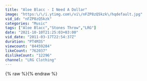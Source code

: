 ```yaml
---
title: "Aloe Blacc - I Need A Dollar"
image: "https:\/\/i.ytimg.com\/vi\/nFZP8zQ5kzk\/hqdefault.jpg"
vid_id: "nFZP8zQ5kzk"
categories: "Music"
tags: ["Aloe Blacc","Stones Throw","LRG"]
date: "2021-10-10T21:25:03+03:00"
vid_date: "2011-03-17T22:54:37Z"
duration: "PT4M3S"
viewcount: "84459284"
likeCount: "762037"
dislikeCount: "12296"
channel: "LRG Clothing"
---
```

{% raw %}{% endraw %}
